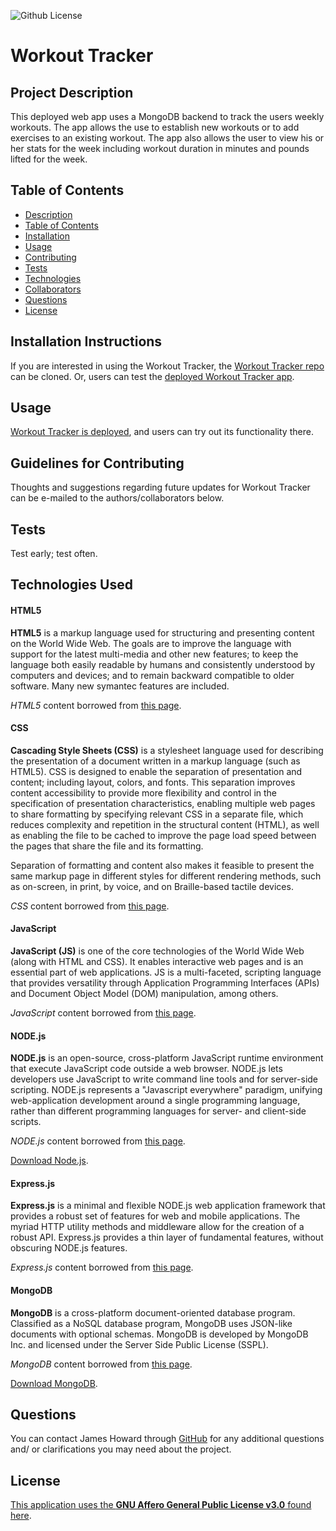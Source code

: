 ![Github License](https://img.shields.io/badge/License-GNU_Affero_General_Public_License_v3.0-brightgreen)

# Workout Tracker

## Project Description

This deployed web app uses a MongoDB backend to track the users weekly workouts. The app allows the use to establish new workouts or to add exercises to an existing workout. The app also allows the user to view his or her stats for the week including workout duration in minutes and pounds lifted for the week.

## Table of Contents

* [Description](#project-description)
* [Table of Contents](#table-of-contents)
* [Installation](#installation-instructions)
* [Usage](#usage)
* [Contributing](#guidelines-for-contributing)
* [Tests](#tests)
* [Technologies](#technologies-used)
* [Collaborators](#collaborators)
* [Questions](#questions)
* [License](#license)

## Installation Instructions

If you are interested in using the Workout Tracker, the [Workout Tracker repo](https://github.com/jth2698/workout-tracker) can be cloned.  Or, users can test the [deployed Workout Tracker app](https://thawing-brook-71526.herokuapp.com/). 

## Usage 

[Workout Tracker is deployed](https://thawing-brook-71526.herokuapp.com/), and users can try out its functionality there.

## Guidelines for Contributing

Thoughts and suggestions regarding future updates for Workout Tracker can be e-mailed to the authors/collaborators below.

## Tests

Test early; test often.

## Technologies Used 

#### HTML5

**HTML5** is a markup language used for structuring and presenting content on the World Wide Web.  The goals are to improve the language with support for the latest multi-media and other new features; to keep the language both easily readable by humans and consistently understood by computers and devices; and to remain backward compatible to older software.  Many new symantec features are included.

*HTML5* content borrowed from <a target="_blank" rel="noopener noreferrer">[this page](https://en.wikipedia.org/wiki/HTML5).</a>

#### CSS

**Cascading Style Sheets (CSS)** is a stylesheet language used for describing the presentation of a document written in a markup language (such as HTML5).  CSS is designed to enable the separation of presentation and content; including layout, colors, and fonts.  This separation improves content accessibility to provide more flexibility and control in the specification of presentation characteristics, enabling multiple web pages to share formatting by specifying relevant CSS in a separate file, which reduces complexity and repetition in the structural content (HTML), as well as enabling the file to be cached to improve the page load speed between the pages that share the file and its formatting.

Separation of formatting and content also makes it feasible to present the same markup page in different styles for different rendering methods, such as on-screen, in print, by voice, and on Braille-based tactile devices. 

*CSS* content borrowed from <a target="_blank" rel="noopener noreferrer">[this page](https://en.wikipedia.org/wiki/Cascading_Style_Sheets).</a>

#### JavaScript

**JavaScript (JS)** is one of the core technologies of the World Wide Web (along with HTML and CSS). It enables interactive web pages and is an essential part of web applications.  JS is a multi-faceted, scripting language that provides versatility through Application Programming Interfaces (APIs) and Document Object Model (DOM) manipulation, among others.

*JavaScript* content borrowed from <a target="_blank" rel="noopener noreferrer">[this page](https://en.wikipedia.org/wiki/JavaScript).</a>

#### NODE.js

**NODE.js** is an open-source, cross-platform JavaScript runtime environment that execute JavaScript code outside a web browser.  NODE.js lets developers use JavaScript to write command line tools and for server-side scripting.  NODE.js represents a "Javascript everywhere" paradigm, unifying web-application development around a single programming language, rather than different programming languages for server- and client-side scripts.  

*NODE.js* content borrowed from <a target="_blank" rel="noopener noreferrer">[this page](https://en.wikipedia.org/wiki/Node.js).

[Download Node.js](https://nodejs.org/en/).

#### Express.js

**Express.js** is a minimal and flexible NODE.js web application framework that provides a robust set of features for web and mobile applications.  The myriad HTTP utility methods and middleware allow for the creation of a robust API.  Express.js provides a thin layer of fundamental features, without obscuring NODE.js features.

*Express.js* content borrowed from <a target="_blank" rel="noopener noreferrer">[this page](https://expressjs.com/).</a>

#### MongoDB

**MongoDB** is a cross-platform document-oriented database program. Classified as a NoSQL database program, MongoDB uses JSON-like documents with optional schemas. MongoDB is developed by MongoDB Inc. and licensed under the Server Side Public License (SSPL).

*MongoDB* content borrowed from <a target="_blank" rel="noopener noreferrer">[this page](https://en.wikipedia.org/wiki/MongoDB).</a>

[Download MongoDB](https://www.mongodb.com/try/download/community).

## Questions

You can contact James Howard through [GitHub](https://github.com/jth2698) for any additional questions and/ or clarifications you may need about the project.

## License

[This application uses the **GNU Affero General Public License v3.0** found here](./LICENSE).
